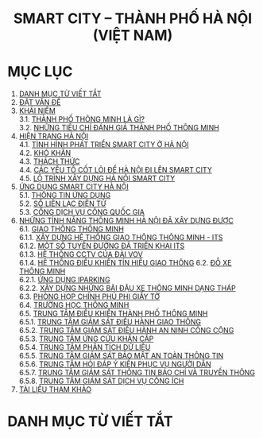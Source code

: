 <div align="center">
  <h1><strong>SMART CITY – THÀNH PHỐ HÀ NỘI (VIỆT NAM)</strong></h1>
</div>

# MỤC LỤC
1. [DANH MỤC TỪ VIẾT TẮT](#danhmuctuviettat)
2. [ĐẶT VẤN ĐỀ](#datvande)
3. [KHÁI NIỆM](#khainiem)  
   3.1. [THÀNH PHỐ THÔNG MINH LÀ GÌ?](#11)  
   3.2. [NHỮNG TIÊU CHÍ ĐÁNH GIÁ THÀNH PHỐ THÔNG MINH](#12)  
4. [HIỆN TRẠNG HÀ NỘI](#hientranghanoi)  
   4.1. [TÌNH HÌNH PHÁT TRIỂN SMART CITY Ở HÀ NỘI](#tinhhinhphattriensmartcityhanoi)  
   4.2. [KHÓ KHĂN](#khokhan)  
   4.3. [THÁCH THỨC](#thachthuc)  
   4.4. [CÁC YẾU TỐ CỐT LÕI ĐỂ HÀ NỘI ĐI LÊN SMART CITY](#cacyeutocotloidehanoidilensmartcity)  
   4.5. [LỘ TRÌNH XÂY DỰNG HÀ NỘI SMART CITY](#lotrinhxaydunghanoismartcity)  
5. [ỨNG DỤNG SMART CITY HÀ NỘI](#ungdungsmartcityhanoi)  
   5.1. [THÔNG TIN ỨNG DỤNG](#thongtinungdung)  
   5.2. [SỔ LIÊN LẠC ĐIỆN TỬ](#solienlacdientu)  
   5.3. [CỔNG DỊCH VỤ CÔNG QUỐC GIA](#congdichvucong)   
6. [NHỮNG TÍNH NĂNG THÔNG MINH HÀ NỘI ĐÃ XÂY DỰNG ĐƯỢC](#nhungtinhnangthongminhhanoidaxaydungduoc)  
   6.1. [GIAO THÔNG THÔNG MINH](#giaothongthongminh)  
      6.1.1. [XÂY DỰNG HỆ THỐNG GIAO THÔNG THÔNG MINH - ITS](#xaydunghethonggiaothongthongminh)  
      6.1.2. [MỘT SỐ TUYẾN ĐƯỜNG ĐÃ TRIỂN KHAI ITS](#motsotuyenduongdatrienkhai)  
      6.1.3. [HỆ THỐNG CCTV CỦA ĐÀI VOV](#hethongcctvcuadaivov)  
      6.1.4. [HỆ THỐNG ĐIỀU KHIỂN TÍN HIỆU GIAO THÔNG](#hethongdieukhientinhieugiaothong)
   6.2. [ĐỖ XE THÔNG MINH](#doxethongminh)  
      6.2.1. [ỨNG DỤNG IPARKING](#ungdungiparking)  
      6.2.2. [XÂY DỰNG NHỮNG BÃI ĐẬU XE THÔNG MINH DẠNG THÁP](#xaydungnhungbaidauxethongminhdangthap)  
   6.3. [PHÒNG HỌP CHÍNH PHỦ PHI GIẤY TỜ](#phonghopchinhphuphigiayto)  
   6.4. [TRƯỜNG HỌC THÔNG MINH](#truonghocthongminh)  
   6.5. [TRUNG TÂM ĐIỀU KHIỂN THÀNH PHỐ THÔNG MINH](#trungtamdieukhienthanhphothongminh)  
      6.5.1. [TRUNG TÂM GIÁM SÁT ĐIỀU HÀNH GIAO THÔNG](#trungtamgiamsatdieuhanhgiaothong)  
      6.5.2. [TRUNG TÂM GIÁM SÁT ĐIỀU HÀNH AN NINH CÔNG CỘNG](#trungtamgiamsatdieuhanhanninhcongcong)  
      6.5.3. [TRUNG TÂM ỨNG CỨU KHẨN CẤP](#trungtamungcuukhancap)  
      6.5.4. [TRUNG TÂM PHÂN TÍCH DỮ LIỆU](#trungtamphantichdulieu)  
      6.5.5. [TRUNG TÂM GIÁM SÁT BẢO MẬT AN TOÀN THÔNG TIN](#trungtamgiamsatbaomatantoanthongtin)  
      6.5.6. [TRUNG TÂM HỎI ĐÁP Ý KIẾN PHỤC VỤ NGƯỜI DÂN](#trungtamhoidapykienphucvunguoidan)  
      6.5.7. [TRUNG TÂM GIÁM SÁT THÔNG TIN BÁO CHÍ VÀ TRUYỀN THÔNG](#trungtamgiamsatthongtinbaochivatruyenthong)  
      6.5.8. [TRUNG TÂM GIÁM SÁT DỊCH VỤ CÔNG ÍCH](#trungtamgiamsatdichvucong)  
8. [TÀI LIỆU THAM KHẢO](#tailieuthamkhao)

# DANH MỤC TỪ VIẾT TẮT
<a name="danhmuctuviettat"></a>



